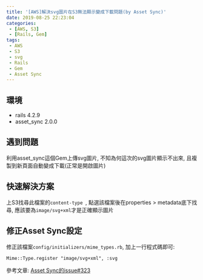 ```yaml
---
title: '[AWS]解決svg圖片在S3無法顯示變成下載問題(by Asset Sync)'
date: 2019-08-25 22:23:04
categories:
 - [AWS, S3]
 - [Rails, Gem]
tags:
 - AWS
 - S3
 - svg
 - Rails
 - Gem
 - Asset Sync
---
```


## 環境
 - rails 4.2.9
 - asset_sync 2.0.0

## 遇到問題
利用asset_sync這個Gem上傳svg圖片, 不知為何這次的svg圖片顯示不出來, 且複製到新頁面自動變成下載(正常是開啟圖片)

## 快速解決方案
上S3找尋此檔案的`content-type `, 點選該檔案後在properties > metadata底下找尋, 應該要為`image/svg+xml`才是正確顯示圖片

## 修正Asset Sync設定
修正該檔案`config/initializers/mime_types.rb`, 加上一行程式碼即可:
```
Mime::Type.register "image/svg+xml", :svg
```

參考文章:
[Asset Sync的issue#323](https://github.com/AssetSync/asset_sync/issues/323)
